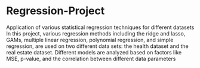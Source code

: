 # Regression-Project
Application of various statistical regression techniques for different datasets
In this project, various regression methods including the ridge and lasso, GAMs, multiple linear regression, polynomial regression, and simple regression, are used on two different data sets: the health dataset and the real estate dataset. 
Different models are analyzed based on factors like MSE, p-value, and the correlation between different data parameters 
